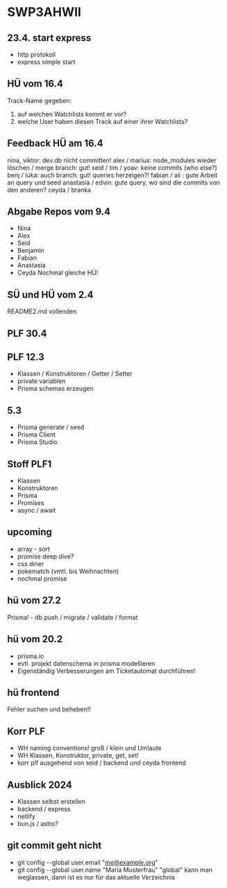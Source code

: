 # SWP3AHWII

## 23.4. start express

- http protokoll
- express simple start

## HÜ vom 16.4

Track-Name gegeben:

1. auf welchen Watchlists kommt er vor?
2. welche User haben diesen Track auf einer ihrer Watchlists?

## Feedback HÜ am 16.4

nina, viktor: dev.db nicht committen!
alex / marius: node_modules wieder löschen / merge branch: gut!
seid / tim / yoav: keine commits (who else?)
benj / luka: auch branch: gut! queries herzeigen?!
fabian / ali : gute Arbeit an query und seed
anastasia / edvin: gute query, wo sind die commits von den anderen?
ceyda / branka

## Abgabe Repos vom 9.4

- Nina
- Alex
- Seid
- Benjamin
- Fabian
- Anastasia
- Ceyda
    Nochmal gleiche HÜ!

## SÜ und HÜ vom 2.4

README2.md vollenden

## PLF 30.4

## PLF 12.3

- Klassen / Konstruktoren / Getter / Setter
- private variablen
- Prisma schemas erzeugen

## 5.3

- Prisma generate / seed
- Prisma Client
- Prisma Studio

## Stoff PLF1

- Klassen
- Konstruktoren
- Prisma
- Promises
- async / await

## upcoming

- array - sort
- promise deep dive?
- css diner
- pokematch (vmtl. bis Weihnachten)
- nochmal promise

## hü vom 27.2

Prisma! - db push / migrate / validate / format

## hü vom 20.2

- prisma.io
- evtl. projekt datenschema in prisma modellieren
- Eigenständig Verbesserungen am Ticketautomat durchführen!

## hü frontend

Fehler suchen und beheben!!

## Korr PLF

- WH naming conventions! groß / klein und Umlaute
- WH Klassen, Konstruktor, private, get, set!
- korr plf ausgehend von seid / backend und ceyda frontend

## Ausblick 2024

- Klassen selbst erstellen
- backend / express
- netlify
- bun.js / astro?

## git commit geht nicht

- git config --global user.email "<me@example.org>"
- git config --global user.name "Maria Musterfrau"
    "global" kann man weglassen, dann ist es nur für das aktuelle Verzeichnis
